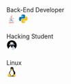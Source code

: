 <div style="display: inline_block">
  
<span>Back-End Developer</span>
<br>
<img width="22.7px" src="java.jpg">
<img width="25px" src="python.png">
<br>
<br>
<span>Hacking Student</span>
<br>
<img width="25px" src="hacking.png">
<br>
<br>
<span>Linux</span>
<br>
<img width="25px" src="linux.png">

</div>

